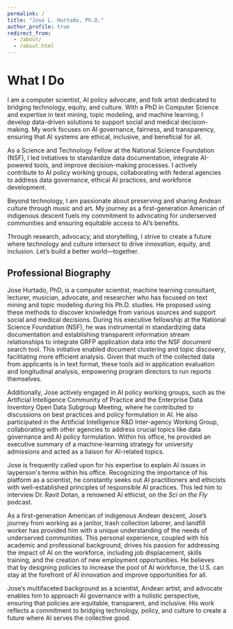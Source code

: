 ```yaml
---
permalink: /
title: "Jose L. Hurtado, Ph.D."
author_profile: true
redirect_from: 
  - /about/
  - /about.html
---
```


What I Do
======

I am a computer scientist, AI policy advocate, and folk artist dedicated to bridging technology, equity, and culture. With a PhD in Computer Science and expertise in text mining, topic modeling, and machine learning, I develop data-driven solutions to support social and medical decision-making. My work focuses on AI governance, fairness, and transparency, ensuring that AI systems are ethical, inclusive, and beneficial for all.

As a Science and Technology Fellow at the National Science Foundation (NSF), I led initiatives to standardize data documentation, integrate AI-powered tools, and improve decision-making processes. I actively contribute to AI policy working groups, collaborating with federal agencies to address data governance, ethical AI practices, and workforce development.

Beyond technology, I am passionate about preserving and sharing Andean culture through music and art. My journey as a first-generation American of indigenous descent fuels my commitment to advocating for underserved communities and ensuring equitable access to AI’s benefits.

Through research, advocacy, and storytelling, I strive to create a future where technology and culture intersect to drive innovation, equity, and inclusion. Let’s build a better world—together.



Professional Biography
------
Jose Hurtado, PhD, is a computer scientist, machine learning consultant, lecturer, musician, advocate, and researcher who has focused on text mining and topic modeling during his Ph.D. studies. He proposed using these methods to discover knowledge from various sources and support social and medical decisions. During his executive fellowship at the National Science Foundation (NSF), he was instrumental in standardizing data documentation and establishing transparent information stream relationships to integrate GRFP application data into the NSF document search tool. This initiative enabled document clustering and topic discovery, facilitating more efficient analysis. Given that much of the collected data from applicants is in text format, these tools aid in application evaluation and longitudinal analysis, empowering program directors to run reports themselves.  

Additionally, Jose actively engaged in AI policy working groups, such as the Artificial Intelligence Community of Practice and the Enterprise Data Inventory Open Data Subgroup Meeting, where he contributed to discussions on best practices and policy formulation in AI. He also participated in the Artificial Intelligence R&D Inter-agency Working Group, collaborating with other agencies to address crucial topics like data governance and AI policy formulation. Within his office, he provided an executive summary of a machine-learning strategy for university admissions and acted as a liaison for AI-related topics.  

Jose is frequently called upon for his expertise to explain AI issues in layperson's terms within his office. Recognizing the importance of his platform as a scientist, he constantly seeks out AI practitioners and ethicists with well-established principles of responsible AI practices. This led him to interview Dr. Ravit Dotan, a renowned AI ethicist, on the *Sci on the Fly* podcast.  

As a first-generation American of indigenous Andean descent, Jose’s journey from working as a janitor, trash collection laborer, and landfill worker has provided him with a unique understanding of the needs of underserved communities. This personal experience, coupled with his academic and professional background, drives his passion for addressing the impact of AI on the workforce, including job displacement, skills training, and the creation of new employment opportunities. He believes that by designing policies to increase the pool of AI workforce, the U.S. can stay at the forefront of AI innovation and improve opportunities for all.  

Jose’s multifaceted background as a scientist, Andean artist, and advocate enables him to approach AI governance with a holistic perspective, ensuring that policies are equitable, transparent, and inclusive. His work reflects a commitment to bridging technology, policy, and culture to create a future where AI serves the collective good.
